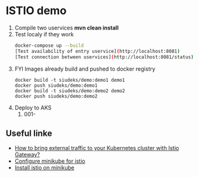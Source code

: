 # ISTIO demo

1. Compile two uservices **mvn clean install**
1. Test localy if they work
   ```bash
   docker-compose up --build
   [Test availability of entry uservice](http://localhost:8081)
   [Test connection between uservices](http://localhost:8081/status)
   ```
1. FYI Images already build and pushed to docker registry
   ```
   docker build -t siudeks/demo:demo1 demo1
   docker push siudeks/demo:demo1
   docker build -t siudeks/demo:demo2 demo2
   docker push siudeks/demo:demo2
   ```
2. Deploy to AKS
   1. 001-  
## Useful linke
- [How to bring external traffic to your Kubernetes cluster with Istio Gateway?](https://www.youtube.com/watch?v=ssqDgcEvdZ0)
- [Configure minikube for istio](https://istio.io/latest/docs/setup/platform-setup/minikube/)
- [Install istio on minikube](https://www.youtube.com/watch?v=voAyroDb6xk)
